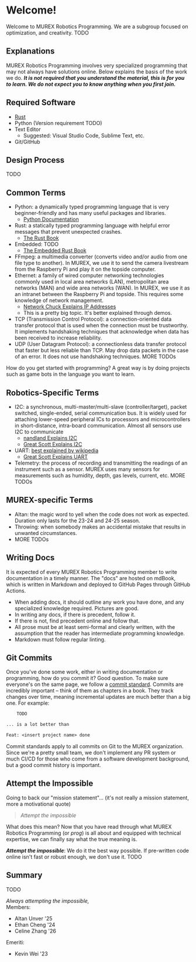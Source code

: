 # Welcome!

Welcome to MUREX Robotics Programming. We are a subgroup focused on optimization, and creativity. TODO

## Explanations

MUREX Robotics Programming involves very specialized programming that may not always have solutions online. Below explains the basis of the work we do. ***It is not required that you understand the material, this is for you to learn. We do not expect you to know anything when you first join.***

## Required Software

- [Rust](https://www.rust-lang.org/tools/install)
- Python (Version requirement TODO)
- Text Editor
  - Suggested: Visual Studio Code, Sublime Text, etc.
- Git/GitHub

## Design Process

TODO

## Common Terms

- Python: a dynamically typed programming language that is very beginner-friendly and has many useful packages and libraries.
  - [Python Documentation](https://www.python.org/doc/)
- Rust: a statically typed programming language with helpful error messages that prevent unexpected crashes.
  - [The Rust Book](https://doc.rust-lang.org/book/ch01-00-getting-started.html)
- Embedded: TODO
  - [The Embedded Rust Book](https://docs.rust-embedded.org/book/)
- FFmpeg: a multimedia converter (converts video and/or audio from one file type to another). In MUREX, we use it to send the camera livestream from the Raspberry Pi and play it on the topside computer.
- Ethernet: a family of wired computer networking technologies commonly used in local area networks (LAN), metropolitan area networks (MAN) and wide area networks (WAN). In MUREX, we use it as an intranet between the Raspberry Pi and topside. This requires some knowledge of network management.
  - [Network Chuck Explains IP Addresses](https://www.youtube.com/watch?v=5WfiTHiU4x8)
  - This is a pretty big topic. It's better explained through demos.
- TCP (Transmission Control Protocol): a connection-oriented data transfer protocol that is used when the connection must be trustworthy. It implements handshaking techniques that acknowledge when data has been received to increase reliability.
- UDP (User Datagram Protocol): a connectionless data transfer protocol that faster but less reliable than TCP. May drop data packets in the case of an error. It does not use handshaking techniques.
MORE TODOs

How do you get started with programming? A great way is by doing projects such as game bots in the language you want to learn.

## Robotics-Specific Terms

- I2C: a synchronous, multi-master/multi-slave (controller/target), packet switched, single-ended, serial communication bus. It is widely used for attaching lower-speed peripheral ICs to processors and microcontrollers in short-distance, intra-board communication. Almost all sensors use I2C to communicate
  - [nandland Explains I2C](https://www.youtube.com/watch?v=jFtr0Ha5f-c&t)
  - [Great Scott Explains I2C](https://www.youtube.com/watch?v=_fgWQ3TIhyE)
- UART: [best explained by wikipedia](https://en.wikipedia.org/wiki/Universal_asynchronous_receiver-transmitter)
  - [Great Scott Explains UART](https://www.youtube.com/watch?v=yFQS_TQ4948)
- Telemetry: the process of recording and transmitting the readings of an instrument such as a sensor. MUREX uses many sensors for measurements such as humidity, depth, gas levels, current, etc.
MORE TODOs

## MUREX-specific Terms

- Altan: the magic word to yell when the code does not work as expected. Duration only lasts for the 23-24 and 24-25 season.
- Throwing: when somebody makes an accidental mistake that results in unwanted circumstances.
- MORE TODOs

## Writing Docs

It is expected of every MUREX Robotics Programming member to write documentation in a timely manner. The "docs" are hosted on mdBook, which is written in Markdown and deployed to GitHub Pages through GitHub Actions.

- When adding docs, it should outline any work you have done, and any specialized knowledge required. Pictures are good.
- In writing any docs, if there is precedent, follow it.
- If there is not, find precedent online and follow that.
- All prose must be at least semi-formal and clearly written, with the assumption that the reader has intermediate programming knowledge.
- Markdown must follow regular linting.

## Git Commits

Once you've done some work, either in writing documentation or programming, how do you commit it? Good question. To make sure everyone's on the same page, we follow a [commit standard](../../standards.md). Commits are incredibly important – think of them as chapters in a book. They track changes over time, meaning incremental updates are much better than a big one. For example:

```txt
    TODO

... is a lot better than

Feat: <insert project name> done
```

Commit standards apply to all commits on Git to the MUREX organization. Since we're a pretty small team, we don't implement any PR system or much CI/CD for those who come from a software development background, but a good commit history is important.

## Attempt the Impossible

Going to back our "mission statement"... (it's not really a mission statement, more a motivational quote)

> *Attempt the impossible*

What does this mean? Now that you have read through what MUREX Robotics Programming (or *prog*) is all about and equipped with technical expertise, we can finally say what the true meaning is.

***Attempt the impossible***: We do it the best way possible. If pre-written code online isn't fast or robust enough, we don't use it. TODO

## Summary

TODO

*Always attempting the impossible,*\
Members:

- Altan Unver '25
- Ethan Cheng '24
- Celine Zhang '26

Emeriti:

- Kevin Wei '23
